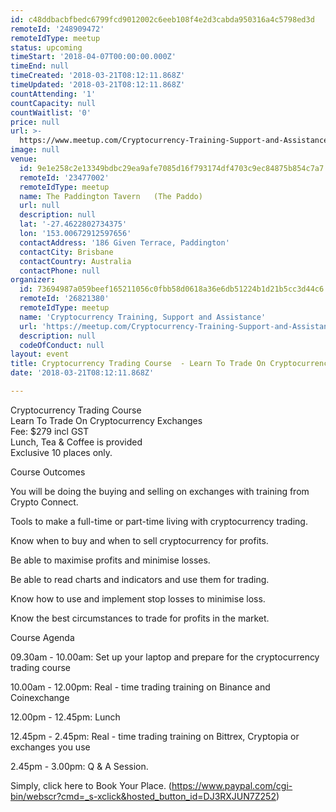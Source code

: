 ```yaml
---
id: c48ddbacbfbedc6799fcd9012002c6eeb108f4e2d3cabda950316a4c5798ed3d
remoteId: '248909472'
remoteIdType: meetup
status: upcoming
timeStart: '2018-04-07T00:00:00.000Z'
timeEnd: null
timeCreated: '2018-03-21T08:12:11.868Z'
timeUpdated: '2018-03-21T08:12:11.868Z'
countAttending: '1'
countCapacity: null
countWaitlist: '0'
price: null
url: >-
  https://www.meetup.com/Cryptocurrency-Training-Support-and-Assistance/events/248909472/
image: null
venue:
  id: 9e1e258c2e13349bdbc29ea9afe7085d16f793174df4703c9ec84875b854c7a7
  remoteId: '23477002'
  remoteIdType: meetup
  name: The Paddington Tavern   (The Paddo)
  url: null
  description: null
  lat: '-27.4622802734375'
  lon: '153.00672912597656'
  contactAddress: '186 Given Terrace, Paddington'
  contactCity: Brisbane
  contactCountry: Australia
  contactPhone: null
organizer:
  id: 73694987a059beef165211056c0fbb58d0618a36e6db51224b1d21b5cc3d44c6
  remoteId: '26821380'
  remoteIdType: meetup
  name: 'Cryptocurrency Training, Support and Assistance'
  url: 'https://meetup.com/Cryptocurrency-Training-Support-and-Assistance'
  description: null
  codeOfConduct: null
layout: event
title: Cryptocurrency Trading Course  - Learn To Trade On Cryptocurrency Exchanges
date: '2018-03-21T08:12:11.868Z'

---
```

<p>Cryptocurrency Trading Course<br/>Learn To Trade On Cryptocurrency Exchanges<br/>Fee: $279 incl GST<br/>Lunch, Tea &amp; Coffee is provided<br/>Exclusive 10 places only.</p> <p>Course Outcomes</p> <p>You will be doing the buying and selling on exchanges with training from Crypto Connect.</p> <p>Tools to make a full-time or part-time living with cryptocurrency trading.</p> <p>Know when to buy and when to sell cryptocurrency for profits.</p> <p>Be able to maximise profits and minimise losses.</p> <p>Be able to read charts and indicators and use them for trading.</p> <p>Know how to use and implement stop losses to minimise loss.</p> <p>Know the best circumstances to trade for profits in the market.</p> <p>Course Agenda</p> <p>09.30am - 10.00am: Set up your laptop and prepare for the cryptocurrency trading course</p> <p>10.00am - 12.00pm: Real - time trading training on Binance and Coinexchange</p> <p>12.00pm - 12.45pm: Lunch</p> <p>12.45pm - 2.45pm: Real - time trading training on Bittrex, Cryptopia or exchanges you use</p> <p>2.45pm - 3.00pm: Q &amp; A Session.</p> <p>Simply, click here to Book Your Place. (<a href="https://www.paypal.com/cgi-bin/webscr?cmd=_s-xclick&amp;hosted_button_id=DJ3RXJUN7Z252" class="linkified">https://www.paypal.com/cgi-bin/webscr?cmd=_s-xclick&amp;hosted_button_id=DJ3RXJUN7Z252</a>)</p>
